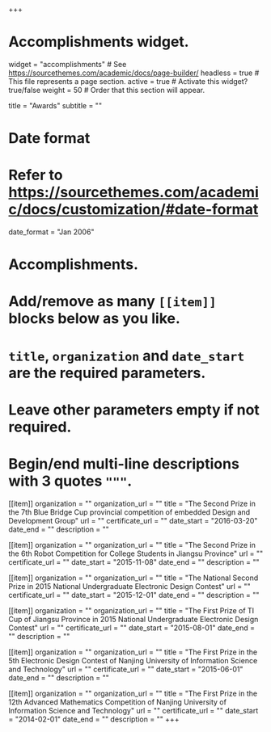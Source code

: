 +++
# Accomplishments widget.
widget = "accomplishments"  # See https://sourcethemes.com/academic/docs/page-builder/
headless = true  # This file represents a page section.
active = true  # Activate this widget? true/false
weight = 50  # Order that this section will appear.

title = "Awards"
subtitle = ""

# Date format
#   Refer to https://sourcethemes.com/academic/docs/customization/#date-format
date_format = "Jan 2006"

# Accomplishments.
#   Add/remove as many `[[item]]` blocks below as you like.
#   `title`, `organization` and `date_start` are the required parameters.
#   Leave other parameters empty if not required.
#   Begin/end multi-line descriptions with 3 quotes `"""`.

[[item]]
  organization = ""
  organization_url = ""
  title = "The Second Prize in the 7th Blue Bridge Cup provincial competition of embedded Design and Development Group"
  url = ""
  certificate_url = ""
  date_start = "2016-03-20"
  date_end = ""
  description = ""

[[item]]
  organization = ""
  organization_url = ""
  title = "The Second Prize in the 6th Robot Competition for College Students in Jiangsu Province"
  url = ""
  certificate_url = ""
  date_start = "2015-11-08"
  date_end = ""
  description = ""
  
[[item]]
  organization = ""
  organization_url = ""
  title = "The National Second Prize in 2015 National Undergraduate Electronic Design Contest"
  url = ""
  certificate_url = ""
  date_start = "2015-12-01"
  date_end = ""
  description = ""

[[item]]
  organization = ""
  organization_url = ""
  title = "The First Prize of TI Cup of Jiangsu Province in 2015 National Undergraduate Electronic Design Contest"
  url = ""
  certificate_url = ""
  date_start = "2015-08-01"
  date_end = ""
  description = ""

[[item]]
  organization = ""
  organization_url = ""
  title = "The First Prize in the 5th Electronic Design Contest of Nanjing University of Information Science and Technology"
  url = ""
  certificate_url = ""
  date_start = "2015-06-01"
  date_end = ""
  description = ""

[[item]]
  organization = ""
  organization_url = ""
  title = "The First Prize in the 12th Advanced Mathematics Competition of Nanjing University of Information Science and Technology"
  url = ""
  certificate_url = ""
  date_start = "2014-02-01"
  date_end = ""
  description = ""
+++
